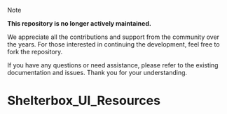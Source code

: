 > [!NOTE]
> **This repository is no longer actively maintained.**
> 
> We appreciate all the contributions and support from the community over the years. For those interested in continuing the development, feel free to fork the repository.
> 
> If you have any questions or need assistance, please refer to the existing documentation and issues. Thank you for your understanding.

# Shelterbox_UI_Resources
